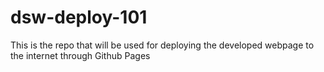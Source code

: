 # dsw-deploy-101
This is the repo that will be used for deploying the developed webpage to the internet through Github Pages
